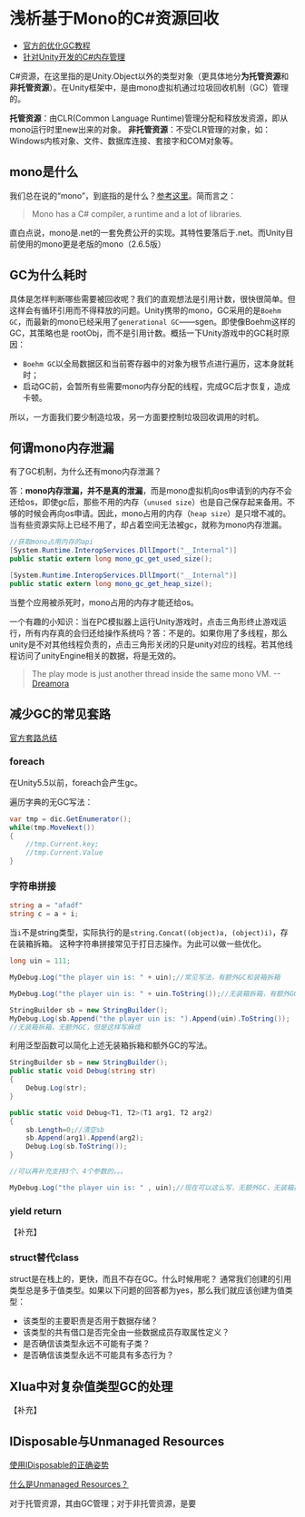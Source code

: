 # 浅析基于Mono的C#资源回收

- [官方的优化GC教程](https://unity3d.com/learn/tutorials/topics/performance-optimization/optimizing-garbage-collection-unity-games)
- [针对Unity开发的C#内存管理](http://blog.csdn.net/ywjun0919/article/details/50688112)

C#资源，在这里指的是Unity.Object以外的类型对象（更具体地分**为托管资源**和**非托管资源**）。在Unity框架中，是由mono虚拟机通过垃圾回收机制（GC）管理的。

> 
**托管资源**：由CLR(Common Language Runtime)管理分配和释放发资源，即从mono运行时里new出来的对象。
**非托管资源**：不受CLR管理的对象，如：Windows内核对象、文件、数据库连接、套接字和COM对象等。


## mono是什么
我们总在说的“mono”，到底指的是什么？[参考这里](http://www.mono-project.com/docs/about-mono/)。简而言之：
>  Mono has a C# compiler, a runtime and a lot of libraries.

直白点说，mono是.net的一套免费公开的实现。其特性要落后于.net。而Unity目前使用的mono更是老版的mono（2.6.5版）


## GC为什么耗时
具体是怎样判断哪些需要被回收呢？我们的直观想法是引用计数，很快很简单。但这样会有循环引用而不得释放的问题。Unity携带的mono，GC采用的是`Boehm GC`，而最新的mono已经采用了`generational GC`——sgen。即使像Boehm这样的GC，其策略也是 rootObj，而不是引用计数。概括一下Unity游戏中的GC耗时原因：

- `Boehm GC`以全局数据区和当前寄存器中的对象为根节点进行遍历，这本身就耗时；
- 启动GC前，会暂所有些需要mono内存分配的线程，完成GC后才恢复，造成卡顿。

所以，一方面我们要少制造垃圾，另一方面要控制垃圾回收调用的时机。

## 何谓mono内存泄漏
有了GC机制，为什么还有mono内存泄漏？

答：**mono内存泄漏，并不是真的泄漏**，而是mono虚拟机向os申请到的内存不会还给os，即使gc后，那些不用的内存（`unused size`）也是自己保存起来备用。不够的时候会再向os申请。因此，mono占用的内存（`heap size`）是只增不减的。当有些资源实际上已经不用了，却占着空间无法被gc，就称为mono内存泄漏。

```csharp
//获取mono占用内存的api
[System.Runtime.InteropServices.DllImport("__Internal")]
public static extern long mono_gc_get_used_size();

[System.Runtime.InteropServices.DllImport("__Internal")]
public static extern long mono_gc_get_heap_size();
```

当整个应用被杀死时，mono占用的内存才能还给os。

一个有趣的小知识：当在PC模拟器上运行Unity游戏时，点击三角形终止游戏运行，所有内存真的会归还给操作系统吗？答：不是的。如果你用了多线程，那么unity是不对其他线程负责的，点击三角形关闭的只是unity对应的线程。若其他线程访问了unityEngine相关的数据，将是无效的。

> The play mode is just another thread inside the same mono VM. --[Dreamora](https://forum.unity3d.com/threads/threading-causes-memory-leak.87652/)

## 减少GC的常见套路
[官方套路总结](https://unity3d.com/learn/tutorials/topics/performance-optimization/optimizing-garbage-collection-unity-games)

### foreach
在Unity5.5以前，foreach会产生gc。

遍历字典的无GC写法：
```csharp
var tmp = dic.GetEnumerator();
while(tmp.MoveNext())
{
    //tmp.Current.key;
    //tmp.Current.Value
}
```

### 字符串拼接

```csharp
string a = "afadf"
string c = a + i;
```
当`i`不是string类型，实际执行的是`string.Concat((object)a, (object)i)`，存在装箱拆箱。
这种字符串拼接常见于打日志操作。为此可以做一些优化。

```csharp
long uin = 111;

MyDebug.Log("the player uin is: " + uin);//常见写法，有额外GC和装箱拆箱

MyDebug.Log("the player uin is: " + uin.ToString());//无装箱拆箱，有额外GC

StringBuilder sb = new StringBuilder();
MyDebug.Log(sb.Append("the player uin is: ").Append(uin).ToString()); 
//无装箱拆箱，无额外GC，但是这样写麻烦

```
利用泛型函数可以简化上述无装箱拆箱和额外GC的写法。

```csharp
StringBuilder sb = new StringBuilder();
public static void Debug(string str)
{
    Debug.Log(str);
}

public static void Debug<T1, T2>(T1 arg1, T2 arg2)
{
    sb.Length=0;//清空sb
    sb.Append(arg1).Append(arg2);
    Debug.Log(sb.ToString());
}

//可以再补充支持3个、4个参数的。。。

MyDebug.Log("the player uin is: " , uin);//现在可以这么写，无额外GC，无装箱拆箱
```

### yield return
【补充】

### struct替代class
struct是在栈上的，更快，而且不存在GC。什么时候用呢？
通常我们创建的引用类型总是多于值类型。如果以下问题的回答都为yes，那么我们就应该创建为值类型：

- 该类型的主要职责是否用于数据存储？
- 该类型的共有借口是否完全由一些数据成员存取属性定义？
- 是否确信该类型永远不可能有子类？
- 是否确信该类型永远不可能具有多态行为？

## Xlua中对复杂值类型GC的处理

【补充】

## IDisposable与Unmanaged Resources
[使用IDisposable的正确姿势](https://stackoverflow.com/questions/538060/proper-use-of-the-idisposable-interface)

[什么是Unmanaged Resources？](https://stackoverflow.com/questions/3433197/what-exactly-are-unmanaged-resources)

对于托管资源，其由GC管理；对于非托管资源，是要